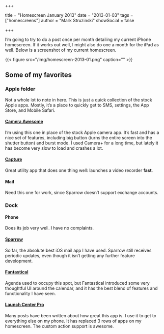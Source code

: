 +++

title = "Homescreen January 2013"
date = "2013-01-03"
tags = ["homescreens"]
author = "Mark Struzinski"
showSocial = false

+++

I’m going to try to do a post once per month detailing my current iPhone
homescreen. If it works out well, I might also do one a month for the iPad as
well. Below is a screenshot of my current homescreen.

<!-- more -->

{{< figure src="/img/homescreen-2013-01.png" caption="" >}}

## Some of my favorites

### Apple folder

Not a whole lot to note in here. This is just a quick collection of the stock
Apple apps. Mostly, it’s a place to quickly get to SMS, settings, the App
Store, and Mobile Safari.

#### [Camera Awesome][camera-awesome]

I’m using this one in place of the stock Apple camera app. It’s fast and has a
nice set of features, including big button (turns the entire screen into the
shutter button) and burst mode. I used Camera+ for a long time, but lately
it has become very slow to load and crashes a lot.

#### [Capture][capture]

Great utility app that does one thing well: launches a video recorder **fast**.

#### Mail

Need this one for work, since Sparrow doesn’t support exchange accounts.

### Dock
#### Phone

Does its job very well. I have no complaints.

#### [Sparrow][sparrow]

So far, the absolute best iOS mail app I have used. Sparrow still receives
periodic updates, even though it isn’t getting any further feature development.

#### [Fantastical][fantastical]

Agenda used to occupy this spot, but Fantastical introduced some very
thoughtful UI around the calendar, and it has the best blend of features and
functionality I have seen.

#### [Launch Center Pro][lcp]

Many posts have been written about how great this app is. I use it to get to
everything else on my phone. It has replaced 3 rows of apps on my homescreen.
The custom action support is awesome.

[camera-awesome]: https://itunes.apple.com/us/app/camera-awesome/id420744028?mt=8&partnerId=30&siteID=QZ1CsQ8cm0M
[capture]: https://itunes.apple.com/us/app/capture-quick-video-camera/id442879059?mt=8&partnerId=30&siteID=QZ1CsQ8cm0M
[sparrow]: https://itunes.apple.com/us/app/sparrow/id492573565?mt=8&partnerId=30&siteID=QZ1CsQ8cm0M
[fantastical]: https://itunes.apple.com/us/app/fantastical/id575647534?mt=8&partnerId=30&siteID=QZ1CsQ8cm0M
[lcp]: https://itunes.apple.com/us/app/launch-center-pro/id532016360?mt=8&partnerId=30&siteID=QZ1CsQ8cm0M
